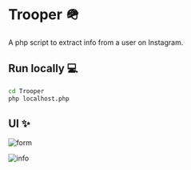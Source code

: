 # Trooper 🪖

A php script to extract info from a user on Instagram.


## Run locally 💻

```bash
cd Trooper
php localhost.php
```

## UI ✨

![form](https://github.com/new92/php/assets/94779840/2866d233-251b-47c6-ba7f-7a2a15bbe730)


![info](https://github.com/new92/php/assets/94779840/46ec32c9-ea35-4465-8a94-988ed1cc2f05)

